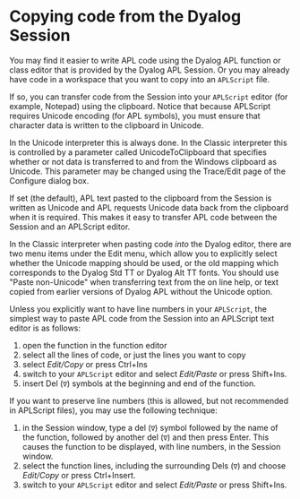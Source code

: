 <h1 class="heading"><span class="name">Copying code from the Dyalog  Session</span></h1>

You may find it easier to write APL code using the Dyalog APL function or class editor that is provided by the Dyalog APL Session. Or you may already have code in a workspace that you want to copy into an `APLScript` file.

If so, you can transfer code from the Session into your `APLScript` editor (for example, Notepad) using the clipboard. Notice that because APLScript requires Unicode encoding (for APL symbols), you must ensure that character data is written to the clipboard in Unicode.

In the Unicode interpreter this is always done. In the Classic interpreter this is controlled by a parameter called UnicodeToClipboard that specifies whether or not data is transferred to and from the Windows clipboard as Unicode. This parameter may be changed using the Trace/Edit page of the Configure dialog box.

If set (the default), APL text pasted to the clipboard from the Session is written as Unicode and APL requests Unicode data back from the clipboard when it is required. This makes it easy to transfer APL code between the Session and an APLScript editor.

In the Classic interpreter when pasting code *into* the Dyalog editor, there are two menu items under the Edit menu, which allow you to explicitly select whether the Unicode mapping should be used, or the old mapping which corresponds to the Dyalog Std TT or Dyalog Alt TT fonts. You should use "Paste non-Unicode" when transferring text from the on line help, or text copied from earlier versions of Dyalog APL without the Unicode option.

Unless you explicitly want to have line numbers in your `APLScript`, the simplest way to paste APL code from the Session into an APLScript text editor is as follows:

1. open the function in the function editor
2. select all the lines of code, or just the lines you want to copy
3. select *Edit/Copy* or press Ctrl+Ins
4. switch to your `APLScript` editor and select *Edit/Paste* or press Shift+Ins.
5. insert Del (`∇`) symbols at the beginning and end of the function.

If you want to preserve line numbers (this is allowed, but not recommended in APLScript files), you may use the following technique:

1. in the Session window, type a del  (`∇`) symbol followed by the name of the function, followed by another del  (`∇`) and then press Enter. This causes the function to be displayed, with line numbers, in the Session window.
2. select the function lines, including the surrounding Dels (`∇`) and choose *Edit/Copy* or press Ctrl+Insert.
3. switch to your `APLScript` editor and select *Edit/Paste* or press Shift+Ins.
